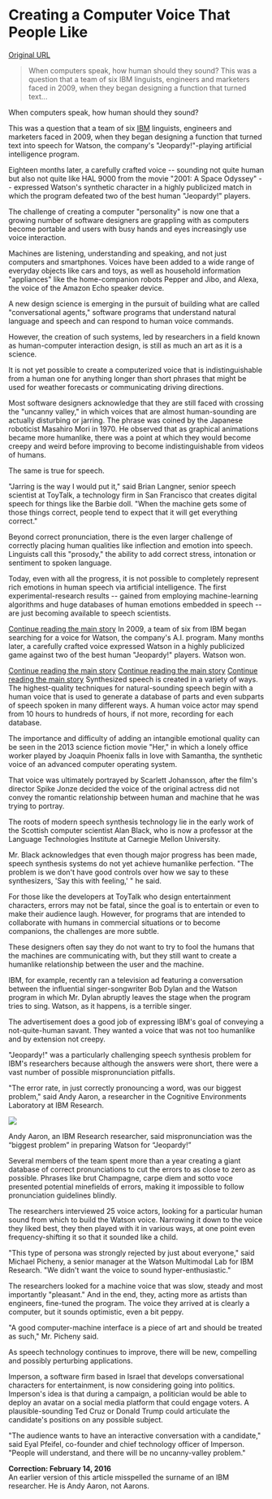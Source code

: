 # Creating a Computer Voice That People Like

[Original URL](http://www.nytimes.com/2016/02/15/technology/creating-a-computer-voice-that-people-like.html)

> When computers speak, how human should they sound? This was a question that a team of six IBM linguists, engineers and marketers faced in 2009, when they began designing a function that turned text...

When computers speak, how human should they sound?

This was a question that a team of six [IBM](http://topics.nytimes.com/top/news/business/companies/international_business_machines/index.html?inline=nyt-org "More information about International Business Machines Corporation") linguists, engineers and marketers faced in 2009, when they began designing a function that turned text into speech for Watson, the company's "Jeopardy!"-playing artificial intelligence program.

Eighteen months later, a carefully crafted voice -- sounding not quite human but also not quite like HAL 9000 from the movie "2001: A Space Odyssey" -- expressed Watson's synthetic character in a highly publicized match in which the program defeated two of the best human "Jeopardy!" players.

The challenge of creating a computer "personality" is now one that a growing number of software designers are grappling with as computers become portable and users with busy hands and eyes increasingly use voice interaction.

Machines are listening, understanding and speaking, and not just computers and smartphones. Voices have been added to a wide range of everyday objects like cars and toys, as well as household information "appliances" like the home-companion robots Pepper and Jibo, and Alexa, the voice of the Amazon Echo speaker device.

A new design science is emerging in the pursuit of building what are called "conversational agents," software programs that understand natural language and speech and can respond to human voice commands.

However, the creation of such systems, led by researchers in a field known as human-computer interaction design, is still as much an art as it is a science.

It is not yet possible to create a computerized voice that is indistinguishable from a human one for anything longer than short phrases that might be used for weather forecasts or communicating driving directions.

Most software designers acknowledge that they are still faced with crossing the "uncanny valley," in which voices that are almost human-sounding are actually disturbing or jarring. The phrase was coined by the Japanese roboticist Masahiro Mori in 1970\. He observed that as graphical animations became more humanlike, there was a point at which they would become creepy and weird before improving to become indistinguishable from videos of humans.

The same is true for speech.

"Jarring is the way I would put it," said Brian Langner, senior speech scientist at ToyTalk, a technology firm in San Francisco that creates digital speech for things like the Barbie doll. "When the machine gets some of those things correct, people tend to expect that it will get everything correct."

Beyond correct pronunciation, there is the even larger challenge of correctly placing human qualities like inflection and emotion into speech. Linguists call this "prosody," the ability to add correct stress, intonation or sentiment to spoken language.

Today, even with all the progress, it is not possible to completely represent rich emotions in human speech via artificial intelligence. The first experimental-research results -- gained from employing machine-learning algorithms and huge databases of human emotions embedded in speech -- are just becoming available to speech scientists.

[Continue reading the main story](http://www.nytimes.com/2016/02/15/technology/creating-a-computer-voice-that-people-like.html#story-continues-6) In 2009, a team of six from IBM began searching for a voice for Watson, the company's A.I. program. Many months later, a carefully crafted voice expressed Watson in a highly publicized game against two of the best human "Jeopardy!" players. Watson won.

[Continue reading the main story](http://www.nytimes.com/2016/02/15/technology/creating-a-computer-voice-that-people-like.html#story-continues-7) [Continue reading the main story](http://www.nytimes.com/2016/02/15/technology/creating-a-computer-voice-that-people-like.html#story-continues-8) [Continue reading the main story](http://www.nytimes.com/2016/02/15/technology/creating-a-computer-voice-that-people-like.html#story-continues-9) Synthesized speech is created in a variety of ways. The highest-quality techniques for natural-sounding speech begin with a human voice that is used to generate a database of parts and even subparts of speech spoken in many different ways. A human voice actor may spend from 10 hours to hundreds of hours, if not more, recording for each database.

The importance and difficulty of adding an intangible emotional quality can be seen in the 2013 science fiction movie "Her," in which a lonely office worker played by Joaquin Phoenix falls in love with Samantha, the synthetic voice of an advanced computer operating system.

That voice was ultimately portrayed by Scarlett Johansson, after the film's director Spike Jonze decided the voice of the original actress did not convey the romantic relationship between human and machine that he was trying to portray.

The roots of modern speech synthesis technology lie in the early work of the Scottish computer scientist Alan Black, who is now a professor at the Language Technologies Institute at Carnegie Mellon University.

Mr. Black acknowledges that even though major progress has been made, speech synthesis systems do not yet achieve humanlike perfection. "The problem is we don't have good controls over how we say to these synthesizers, 'Say this with feeling,' " he said.

For those like the developers at ToyTalk who design entertainment characters, errors may not be fatal, since the goal is to entertain or even to make their audience laugh. However, for programs that are intended to collaborate with humans in commercial situations or to become companions, the challenges are more subtle.

These designers often say they do not want to try to fool the humans that the machines are communicating with, but they still want to create a humanlike relationship between the user and the machine.

IBM, for example, recently ran a television ad featuring a conversation between the influential singer-songwriter Bob Dylan and the Watson program in which Mr. Dylan abruptly leaves the stage when the program tries to sing. Watson, as it happens, is a terrible singer.

The advertisement does a good job of expressing IBM's goal of conveying a not-quite-human savant. They wanted a voice that was not too humanlike and by extension not creepy.

"Jeopardy!" was a particularly challenging speech synthesis problem for IBM's researchers because although the answers were short, there were a vast number of possible mispronunciation pitfalls.

"The error rate, in just correctly pronouncing a word, was our biggest problem," said Andy Aaron, a researcher in the Cognitive Environments Laboratory at IBM Research.

![](http://static01.nyt.com/images/2016/02/15/business/15jpSPEECH/15jpSPEECH-superJumbo.jpg)

<span class="caption-text">Andy Aaron, an IBM Research researcher, said mispronunciation was the “biggest problem” in preparing Watson for “Jeopardy!”</span>

 Several members of the team spent more than a year creating a giant database of correct pronunciations to cut the errors to as close to zero as possible. Phrases like brut Champagne, carpe diem and sotto voce presented potential minefields of errors, making it impossible to follow pronunciation guidelines blindly.

The researchers interviewed 25 voice actors, looking for a particular human sound from which to build the Watson voice. Narrowing it down to the voice they liked best, they then played with it in various ways, at one point even frequency-shifting it so that it sounded like a child.

"This type of persona was strongly rejected by just about everyone," said Michael Picheny, a senior manager at the Watson Multimodal Lab for IBM Research. "We didn't want the voice to sound hyper-enthusiastic."

The researchers looked for a machine voice that was slow, steady and most importantly "pleasant." And in the end, they, acting more as artists than engineers, fine-tuned the program. The voice they arrived at is clearly a computer, but it sounds optimistic, even a bit peppy.

"A good computer-machine interface is a piece of art and should be treated as such," Mr. Picheny said.

As speech technology continues to improve, there will be new, compelling and possibly perturbing applications.

Imperson, a software firm based in Israel that develops conversational characters for entertainment, is now considering going into politics. Imperson's idea is that during a campaign, a politician would be able to deploy an avatar on a social media platform that could engage voters. A plausible-sounding Ted Cruz or Donald Trump could articulate the candidate's positions on any possible subject.

"The audience wants to have an interactive conversation with a candidate," said Eyal Pfeifel, co-founder and chief technology officer of Imperson. "People will understand, and there will be no uncanny-valley problem."

**Correction: February 14, 2016**<br>
An earlier version of this article misspelled the surname of an IBM researcher. He is Andy Aaron, not Aarons.

